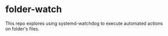 # folder-watch
This repo explores using systemd-watchdog to execute automated actions on folder's files.
